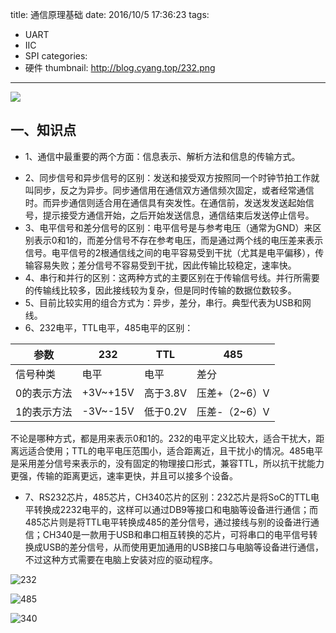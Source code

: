 title: 通信原理基础
date: 2016/10/5 17:36:23
tags:
- UART
- IIC
- SPI
categories:
- 硬件
thumbnail: http://blog.cyang.top/232.png
---


![](http://blog.cyang.top/232.png)

## 一、知识点
- 1、通信中最重要的两个方面：信息表示、解析方法和信息的传输方式。

<!-- more -->

- 2、同步信号和异步信号的区别：发送和接受双方按照同一个时钟节拍工作就叫同步，反之为异步。同步通信用在通信双方通信频次固定，或者经常通信时。而异步通信则适合用在通信具有突发性。在通信前，发送发发送起始信号，提示接受方通信开始，之后开始发送信息，通信结束后发送停止信号。
- 3、电平信号和差分信号的区别：电平信号是与参考电压（通常为GND）来区别表示0和1的，而差分信号不存在参考电压，而是通过两个线的电压差来表示信号。电平信号的2根通信线之间的电平容易受到干扰（尤其是电平偏移），传输容易失败；差分信号不容易受到干扰，因此传输比较稳定，速率快。
- 4、串行和并行的区别：这两种方式的主要区别在于传输信号线。并行所需要的传输线比较多，因此接线较为复杂，但是同时传输的数据位数较多。
- 5、目前比较实用的组合方式为：异步，差分，串行。典型代表为USB和网线。
- 6、232电平，TTL电平，485电平的区别：

参数|232 | TTL | 485
--- |---|--- |---
信号种类 | 电平 | 电平 | 差分
0的表示方法 | +3V~+15V | 高于3.8V | 压差+（2~6）V
1的表示方法 | -3V~-15V | 低于0.2V | 压差-（2~6）V
不论是哪种方式，都是用来表示0和1的。232的电平定义比较大，适合干扰大，距离远适合使用；TTL的电平电压范围小，适合距离近，且干扰小的情况。485电平是采用差分信号来表示的，没有固定的物理接口形式，兼容TTL，所以抗干扰能力更强，传输的距离更远，速率更快，并且可以接多个设备。
 - 7、RS232芯片，485芯片，CH340芯片的区别：232芯片是将SoC的TTL电平转换成2232电平的，这样可以通过DB9等接口和电脑等设备进行通信；而485芯片则是将TTL电平转换成485的差分信号，通过接线与别的设备进行通信；CH340是一款用于USB和串口相互转换的芯片，可将串口的电平信号转换成USB的差分信号，从而使用更加通用的USB接口与电脑等设备进行通信，不过这种方式需要在电脑上安装对应的驱动程序。

![232](http://blog.cyang.top/232.png)

![485](http://blog.cyang.top/485.png)

![340](http://blog.cyang.top/340.png)
